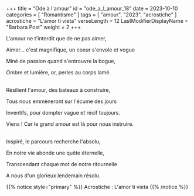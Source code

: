 +++
title = "Ode à l'amour"
id = "ode_a_l_amour_18"
date = 2023-10-10
categories = [ "Romantisme" ]
tags = [ "amour", "2023", "acrostiche" ]
acrostiche = "L'amor ti vieta"
verseLength = 12
LastModifierDisplayName = "Barbara Post"
weight = 2
+++

L'amour ne t'interdit que de ne pas aimer,

Aimer... c'est magnifique, un coeur s'envole et vogue

Miné de passion quand s'entrouvre la bogue,

Ombre et lumière, or, perles au corps lamé.

 \
Résilient l'amour, des bateaux à construire,

Tous nous emmèneront sur l'écume des jours

Inventifs, pour dompter vague et récif toujours.

Viens ! Car le grand amour est là pour nous instruire.

 \
Inspiré, le parcours recherche l'absolu,

En notre vie abonde une quête éternelle,

Transcendant chaque mot de notre ritournelle

A nous d'un glorieux lendemain résolu.

<!-- FM:Snippet:Start data:{"id":"_simpleNotice","fields":[{"name":"content","value":"Acrostiche : l'amor ti vieta"}]} -->

{{% notice style="primary" %}}
Acrostiche : L'amor ti vieta
{{% /notice %}}
